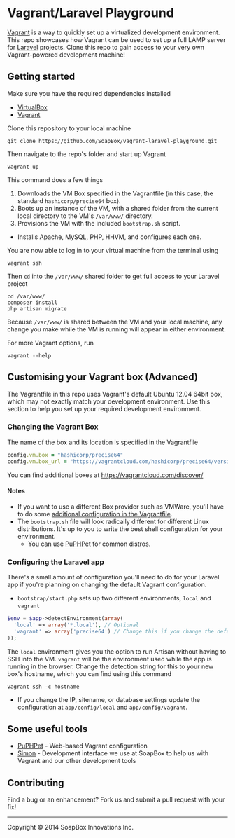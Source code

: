 Vagrant/Laravel Playground
===============================================================================

[Vagrant](http://www.vagrantup.com/) is a way to quickly set up a virtualized development environment. This repo showcases how Vagrant can be used to set up a full LAMP server for [Laravel](http://laravel.com/) projects. Clone this repo to gain access to your very own Vagrant-powered development machine!

## Getting started

Make sure you have the required dependencies installed

* [VirtualBox](https://www.virtualbox.org/wiki/Downloads)
* [Vagrant](http://www.vagrantup.com/downloads.html)

Clone this repository to your local machine

```
git clone https://github.com/SoapBox/vagrant-laravel-playground.git
```

Then navigate to the repo's folder and start up Vagrant

```
vagrant up
```

This command does a few things

1. Downloads the VM Box specified in the Vagrantfile (in this case, the standard `hashicorp/precise64` box).
2. Boots up an instance of the VM, with a shared folder from the current local directory to the VM's `/var/www/` directory.
3. Provisions the VM with the included `bootstrap.sh` script.
 - Installs Apache, MySQL, PHP, HHVM, and configures each one.

You are now able to log in to your virtual machine from the terminal using

```
vagrant ssh
```


Then `cd` into the `/var/www/` shared folder to get full access to your Laravel project

```
cd /var/www/
composer install
php artisan migrate
```

Because `/var/www/` is shared between the VM and your local machine, any change you make while the VM is running will appear in either environment.

For more Vagrant options, run

```
vagrant --help
```

## Customising your Vagrant box (Advanced)

The Vagrantfile in this repo uses Vagrant's default Ubuntu 12.04 64bit box, which may not exactly match your development environment. Use this section to help you set up your required development environment.

### Changing the Vagrant Box

The name of the box and its location is specified in the Vagrantfile

```rb
config.vm.box = "hashicorp/precise64"
config.vm.box_url = "https://vagrantcloud.com/hashicorp/precise64/version/2/provider/virtualbox.box"
```

You can find additional boxes at https://vagrantcloud.com/discover/

#### Notes
* If you want to use a different Box provider such as VMWare, you'll have to do some [additional configuration in the Vagrantfile](https://docs.vagrantup.com/v2/providers/configuration.html).
* The `bootstrap.sh` file will look radically different for different Linux distributions. It's up to you to write the best shell configuration for your environment.
    - You can use [PuPHPet](https://puphpet.com/) for common distros.

### Configuring the Laravel app

There's a small amount of configuration you'll need to do for your Laravel app if you're planning on changing the default Vagrant configuration.

* `bootstrap/start.php` sets up two different environments, `local` and `vagrant`

```php
$env = $app->detectEnvironment(array(
  'local' => array('*.local'), // Optional
  'vagrant' => array('precise64') // Change this if you change the default VM
));
```

The `local` environment gives you the option to run Artisan without having to SSH into the VM. `vagrant` will be the environment used while the app is running in the browser. Change the detection string for this to your new box's hostname, which you can find using this command

```
vagrant ssh -c hostname
```

* If you change the IP, sitename, or database settings update the configuration at `app/config/local` and `app/config/vagrant`.

## Some useful tools

* [PuPHPet](https://puphpet.com/) - Web-based Vagrant configuration
* [Simon](https://github.com/SoapBox/simon) - Development interface we use at SoapBox to help us with Vagrant and our other development tools

## Contributing

Find a bug or an enhancement? Fork us and submit a pull request with your fix!

***

Copyright © 2014 SoapBox Innovations Inc.
